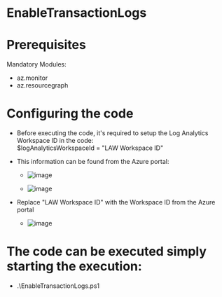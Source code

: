 # EnableTransactionLogs

# Prerequisites
Mandatory Modules:<br />
  - az.monitor
  - az.resourcegraph

# Configuring the code
- Before executing the code, it's required to setup the Log Analytics Workspace ID in the code:<br />
  $logAnalyticsWorkspaceId = "LAW Workspace ID"
- This information can be found from the Azure portal:<br />
  - ![image](https://github.com/user-attachments/assets/9fb85f1a-9408-4dde-82c7-aab9bf3c6111)

  - ![image](https://github.com/user-attachments/assets/4154ae81-000f-4028-b362-1b9f2af6fb8e)

- Replace "LAW Workspace ID" with the Workspace ID from the Azure portal<br />
  - ![image](https://github.com/user-attachments/assets/fc54cdc4-89b4-42ed-bd2c-88a652be29b5)

# The code can be executed simply starting the execution:
- .\EnableTransactionLogs.ps1
